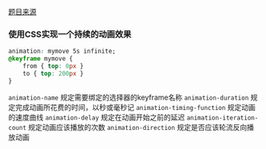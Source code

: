 [题目来源](https://blog.ihoey.com/posts/Interview/2018-02-28-alibaba-interview.html)
### 使用CSS实现一个持续的动画效果
```css
animation: mymove 5s infinite;
@keyframe mymove {
    from { top: 0px }
    to { top: 200px }
}
```
`animation-name` 规定需要绑定的选择器的keyframe名称
`animation-duration` 规定完成动画所花费的时间，以秒或毫秒记
`animation-timing-function` 规定动画的速度曲线
`animation-delay` 规定在动画开始之前的延迟
`animation-iteration-count` 规定动画应该播放的次数
`animation-direction` 规定是否应该轮流反向播放动画